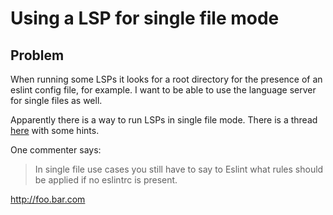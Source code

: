 # Using a LSP for single file mode

## Problem

When running some LSPs it looks for a root directory for the presence of an eslint
config file, for example. I want to be able to use the language server for single
files as well.

Apparently there is a way to run LSPs in single file mode. There is a thread
[here](https://www.reddit.com/r/neovim/comments/18geeh1/should_i_switch_to_lazyvim_or_other_premade/)
with some hints.

One commenter says:

> In single file use cases you still have to say to Eslint what rules should be
> applied if no eslintrc is present.

<http://foo.bar.com>
